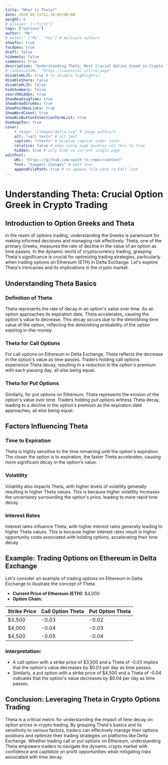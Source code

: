```yaml
---
title: "What is Theta?"
date: 2020-09-15T11:30:03+00:00
weight: 8
# aliases: ["/first"]
tags: ["options"]
author: "Me"
# author: ["Me", "You"] # multiple authors
showToc: true
TocOpen: true
draft: false
hidemeta: false
comments: true
description: "Understanding Theta: Most Crucial Option Greek in Crypto Trading"
# canonicalURL: "https://canonical.url/to/page"
disableHLJS: true # to disable highlightjs
disableShare: false
disableHLJS: false
hideSummary: false
searchHidden: true
ShowReadingTime: true
ShowBreadCrumbs: true
ShowPostNavLinks: true
ShowWordCount: true
ShowRssButtonInSectionTermList: true
UseHugoToc: true
cover:
    # image: "/images/delta.svg" # image path/url
    alt: "<alt text>" # alt text
    caption: "<text>" # display caption under cover
    relative: false # when using page bundles set this to true
    hidden: true # only hide on current single page
editPost:
    URL: "https://github.com/<path_to_repo>/content"
    Text: "Suggest Changes" # edit text
    appendFilePath: true # to append file path to Edit link
---
```


# Understanding Theta: Crucial Option Greek in Crypto Trading

## Introduction to Option Greeks and Theta

In the realm of options trading, understanding the Greeks is paramount for making informed decisions and managing risk effectively. Theta, one of the primary Greeks, measures the rate of decline in the value of an option as time passes. In the dynamic world of cryptocurrency trading, grasping Theta's significance is crucial for optimizing trading strategies, particularly when trading options on Ethereum (ETH) in Delta Exchange. Let's explore Theta's intricacies and its implications in the crypto market.

## Understanding Theta Basics

### Definition of Theta

Theta represents the rate of decay in an option's value over time. As an option approaches its expiration date, Theta accelerates, causing the option's value to decrease. This decay occurs due to the diminishing time value of the option, reflecting the diminishing probability of the option expiring in-the-money.

### Theta for Call Options

For call options on Ethereum in Delta Exchange, Theta reflects the decrease in the option's value as time passes. Traders holding call options experience Theta decay, resulting in a reduction in the option's premium with each passing day, all else being equal.

### Theta for Put Options

Similarly, for put options on Ethereum, Theta represents the erosion of the option's value over time. Traders holding put options witness Theta decay, leading to a decline in the option's premium as the expiration date approaches, all else being equal.

## Factors Influencing Theta

### Time to Expiration

Theta is highly sensitive to the time remaining until the option's expiration. The closer the option is to expiration, the faster Theta accelerates, causing more significant decay in the option's value.

### Volatility

Volatility also impacts Theta, with higher levels of volatility generally resulting in higher Theta values. This is because higher volatility increases the uncertainty surrounding the option's price, leading to more rapid time decay.

### Interest Rates

Interest rates influence Theta, with higher interest rates generally leading to higher Theta values. This is because higher interest rates result in higher opportunity costs associated with holding options, accelerating their time decay.

## Example: Trading Options on Ethereum in Delta Exchange

Let's consider an example of trading options on Ethereum in Delta Exchange to illustrate the concept of Theta:

- **Current Price of Ethereum (ETH):** $4,000
- **Option Chain:**

| Strike Price | Call Option Theta | Put Option Theta |
|--------------|-------------------|------------------|
| $3,500       | -0.03             | -0.02            |
| $4,000       | -0.04             | -0.03            |
| $4,500       | -0.05             | -0.04            |

### Interpretation:

- A call option with a strike price of $3,500 and a Theta of -0.03 implies that the option's value decreases by $0.03 per day as time passes.
- Similarly, a put option with a strike price of $4,500 and a Theta of -0.04 indicates that the option's value decreases by $0.04 per day as time passes.

## Conclusion: Leveraging Theta in Crypto Options Trading

Theta is a critical metric for understanding the impact of time decay on option prices in crypto trading. By grasping Theta's basics and its sensitivity to various factors, traders can effectively manage their options positions and optimize their trading strategies on platforms like Delta Exchange. Whether trading call or put options on Ethereum, understanding Theta empowers traders to navigate the dynamic crypto market with confidence and capitalize on profit opportunities while mitigating risks associated with time decay.
